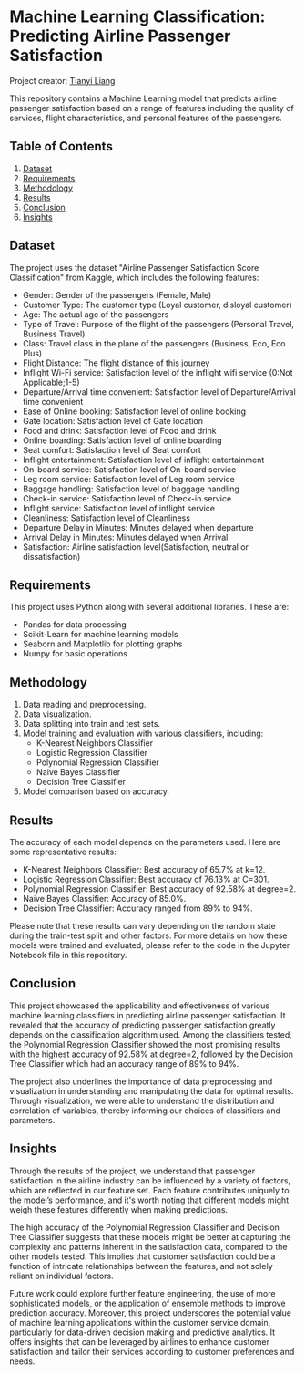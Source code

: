 # Machine Learning Classification: Predicting Airline Passenger Satisfaction

Project creator: [Tianyi Liang](https://www.linkedin.com/in/tianyi-liang-at-bu/)

This repository contains a Machine Learning model that predicts airline passenger satisfaction based on a range of features including the quality of services, flight characteristics, and personal features of the passengers.

## Table of Contents

1. [Dataset](#Dataset)
2. [Requirements](#Requirements)
3. [Methodology](#Methodology)
4. [Results](#Results)
5. [Conclusion](#Conclusion)
6. [Insights](#Insights)

## Dataset <a name="Dataset"></a>

The project uses the dataset "Airline Passenger Satisfaction Score Classification" from Kaggle, which includes the following features:

* Gender: Gender of the passengers (Female, Male)
* Customer Type: The customer type (Loyal customer, disloyal customer)
* Age: The actual age of the passengers
* Type of Travel: Purpose of the flight of the passengers (Personal Travel, Business Travel)
* Class: Travel class in the plane of the passengers (Business, Eco, Eco Plus)
* Flight Distance: The flight distance of this journey
* Inflight Wi-Fi service: Satisfaction level of the inflight wifi service (0:Not Applicable;1-5)
* Departure/Arrival time convenient: Satisfaction level of Departure/Arrival time convenient
* Ease of Online booking: Satisfaction level of online booking
* Gate location: Satisfaction level of Gate location
* Food and drink: Satisfaction level of Food and drink
* Online boarding: Satisfaction level of online boarding
* Seat comfort: Satisfaction level of Seat comfort
* Inflight entertainment: Satisfaction level of inflight entertainment
* On-board service: Satisfaction level of On-board service
* Leg room service: Satisfaction level of Leg room service
* Baggage handling: Satisfaction level of baggage handling
* Check-in service: Satisfaction level of Check-in service
* Inflight service: Satisfaction level of inflight service
* Cleanliness: Satisfaction level of Cleanliness
* Departure Delay in Minutes: Minutes delayed when departure
* Arrival Delay in Minutes: Minutes delayed when Arrival
* Satisfaction: Airline satisfaction level(Satisfaction, neutral or dissatisfaction)

## Requirements <a name="Requirements"></a>

This project uses Python along with several additional libraries. These are:

* Pandas for data processing
* Scikit-Learn for machine learning models
* Seaborn and Matplotlib for plotting graphs
* Numpy for basic operations

## Methodology <a name="Methodology"></a>

1. Data reading and preprocessing.
2. Data visualization.
3. Data splitting into train and test sets.
4. Model training and evaluation with various classifiers, including:
   * K-Nearest Neighbors Classifier
   * Logistic Regression Classifier
   * Polynomial Regression Classifier
   * Naive Bayes Classifier
   * Decision Tree Classifier
5. Model comparison based on accuracy.

## Results <a name="Results"></a>

The accuracy of each model depends on the parameters used. Here are some representative results:

* K-Nearest Neighbors Classifier: Best accuracy of 65.7% at k=12.
* Logistic Regression Classifier: Best accuracy of 76.13% at C=301.
* Polynomial Regression Classifier: Best accuracy of 92.58% at degree=2.
* Naive Bayes Classifier: Accuracy of 85.0%.
* Decision Tree Classifier: Accuracy ranged from 89% to 94%.

Please note that these results can vary depending on the random state during the train-test split and other factors. For more details on how these models were trained and evaluated, please refer to the code in the Jupyter Notebook file in this repository.

## Conclusion <a name="Conclusion"></a>

This project showcased the applicability and effectiveness of various machine learning classifiers in predicting airline passenger satisfaction. It revealed that the accuracy of predicting passenger satisfaction greatly depends on the classification algorithm used. Among the classifiers tested, the Polynomial Regression Classifier showed the most promising results with the highest accuracy of 92.58% at degree=2, followed by the Decision Tree Classifier which had an accuracy range of 89% to 94%.

The project also underlines the importance of data preprocessing and visualization in understanding and manipulating the data for optimal results. Through visualization, we were able to understand the distribution and correlation of variables, thereby informing our choices of classifiers and parameters.

## Insights <a name="Insights"></a>

Through the results of the project, we understand that passenger satisfaction in the airline industry can be influenced by a variety of factors, which are reflected in our feature set. Each feature contributes uniquely to the model’s performance, and it's worth noting that different models might weigh these features differently when making predictions. 

The high accuracy of the Polynomial Regression Classifier and Decision Tree Classifier suggests that these models might be better at capturing the complexity and patterns inherent in the satisfaction data, compared to the other models tested. This implies that customer satisfaction could be a function of intricate relationships between the features, and not solely reliant on individual factors. 

Future work could explore further feature engineering, the use of more sophisticated models, or the application of ensemble methods to improve prediction accuracy. Moreover, this project underscores the potential value of machine learning applications within the customer service domain, particularly for data-driven decision making and predictive analytics. It offers insights that can be leveraged by airlines to enhance customer satisfaction and tailor their services according to customer preferences and needs.
